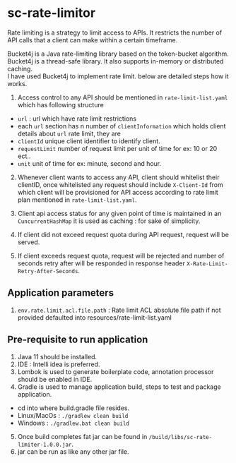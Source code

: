 # sc-rate-limitor
Rate limiting is a strategy to limit access to APIs. It restricts the number of API calls that a client can make within a certain timeframe.
  
Bucket4j is a Java rate-limiting library based on the token-bucket algorithm. Bucket4j is a thread-safe library. It also supports in-memory or distributed caching.  
I have used Bucket4j to implement rate limit. below are detailed steps how it works.  
1. Access control to any API should be mentioned in `rate-limit-list.yaml` which has following structure
* `url` : url which have rate limit restrictions
* each `url` section has n number of `clientInformation` which holds client details about `url` rate limit, they are
* `clientId` unique client identifier to identify client.
* `requestLimit` number of request limit per unit of time for ex: 10 or 20 ect..
* `unit` unit of time for ex: minute, second and hour.  
  
2. Whenever client wants to access any API, client should whitelist their clientID, once whitelisted any request should include `X-Client-Id` from which client will be provisioned for API access according to rate limit plan mentioned in `rate-limit-list.yaml`.  

3. Client api access status for any given point of time is maintained in an `CuncurrentHashMap` it is used as caching : for sake of simplicity.  

4. If client did not exceed request quota during API request, request will be served.  

5. If client exceeds request quota, request will be rejected and number of seconds retry after will be responded in response header `X-Rate-Limit-Retry-After-Seconds`.  

## Application parameters 
1. `env.rate.limit.acl.file.path` : Rate limit ACL absolute file path if not provided defaulted into resources/rate-limit-list.yaml 

## Pre-requisite to run application 
1. Java 11 should be installed.
2. IDE : Intelli idea is preferred.
3. Lombok is used to generate boilerplate code, annotation processor should be enabled in IDE.
4. Gradle is used to manage application build, steps to test and package application.
* cd into where build.gradle file resides.
* Linux/MacOs : `./gradlew clean build`
* Windows : `./gradlew.bat clean build`
5. Once build completes fat jar can be found in `/build/libs/sc-rate-limiter-1.0.0.jar`.
6. jar can be run as like any other jar file. 
